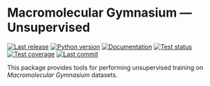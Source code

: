 Macromolecular Gymnasium — Unsupervised
=======================================

[![Last release](https://img.shields.io/pypi/v/macromol_gym_unsupervised.svg)](https://pypi.python.org/pypi/macromol_gym_unsupervised)
[![Python version](https://img.shields.io/pypi/pyversions/macromol_gym_unsupervised.svg)](https://pypi.python.org/pypi/macromol_gym_unsupervised)
[![Documentation](https://img.shields.io/readthedocs/macromol_gym.svg)](https://macromol-gym.readthedocs.io/en/latest)
[![Test status](https://img.shields.io/github/actions/workflow/status/kalekundert/macromol_gym_unsupervised/test.yml?branch=master)](https://github.com/kalekundert/macromol_gym_unsupervised/actions)
[![Test coverage](https://img.shields.io/codecov/c/github/kalekundert/macromol_gym_unsupervised)](https://app.codecov.io/github/kalekundert/macromol_gym_unsupervised)
[![Last commit](https://img.shields.io/github/last-commit/kalekundert/macromol_gym?logo=github)](https://github.com/kalekundert/macromol_gym)

This package provides tools for performing unsupervised training on 
*Macromolecular Gymnasium* datasets.
